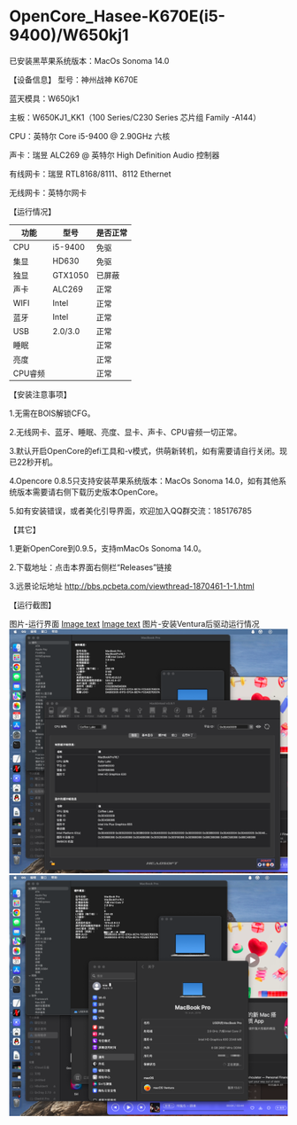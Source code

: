 # OpenCore_Hasee-K670E(i5-9400)/W650kj1

已安装黑苹果系统版本：MacOs Sonoma 14.0

【设备信息】
型号：神州战神 K670E

蓝天模具：W650jk1

主板：W650KJ1_KK1（100 Series/C230 Series 芯片组 Family -A144）

CPU：英特尔 Core i5-9400 @ 2.90GHz 六核

声卡：瑞昱 ALC269 @ 英特尔 High Definition Audio 控制器

有线网卡：瑞昱 RTL8168/8111、8112 Ethernet

无线网卡：英特尔网卡

【运行情况】

| 功能     | 型号 | 是否正常                |
| ------ | ------- | ------------------------ |
| CPU    | i5-9400 | 免驱                       |
| 集显     | HD630  | 免驱                       |
| 独显     | GTX1050 | 已屏蔽                      |
| 声卡     | ALC269  | 正常        |
| WIFI | Intel   | 正常         |
| 蓝牙     | Intel   | 正常 |
| USB    | 2.0/3.0 | 正常            |
| 睡眠     |         | 正常 |
| 亮度     |         | 正常 |
| CPU睿频     |         | 正常 |

【安装注意事项】

1.无需在BOIS解锁CFG。

2.无线网卡、蓝牙、睡眠、亮度、显卡、声卡、CPU睿频一切正常。

3.默认开启OpenCore的efi工具和-v模式，供萌新转机，如有需要请自行关闭。现已22秒开机。

4.Opencore 0.8.5只支持安装苹果系统版本：MacOs Sonoma 14.0，如有其他系统版本需要请右侧下载历史版本OpenCore。

5.如有安装错误，或者美化引导界面，欢迎加入QQ群交流：185176785

【其它】

1.更新OpenCore到0.9.5，支持mMacOs Sonoma 14.0。

2.下载地址：点击本界面右侧栏“Releases”链接

3.远景论坛地址  http://bbs.pcbeta.com/viewthread-1870461-1-1.html

【运行截图】

图片-运行界面
[Image text](https://github.com/usernameOwdxj5/OpenCore-Hasee-K670-i5-9400-W650kj1/blob/master/%E6%88%AA%E5%9B%BE20231023-193425.png)
[Image text](https://github.com/usernameOwdxj5/OpenCore-Hasee-K670-i5-9400-W650kj1/blob/master/%E6%88%AA%E5%9B%BE20221231-233723.png)
图片-安装Ventura后驱动运行情况
![Image text](https://github.com/usernameOwdxj5/OpenCore-Hasee-K670-i5-9400-W650kj1/blob/master/%E6%88%AA%E5%9B%BE20221231-233823.png)
![Image text](https://github.com/usernameOwdxj5/OpenCore-Hasee-K670-i5-9400-W650kj1/blob/master/%E6%88%AA%E5%9B%BE20221231-233921.png)



